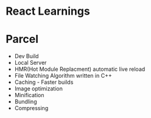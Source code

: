 # React Learnings


# Parcel

- Dev Build
- Local Server
- HMR(Hot Module Replacment) automatic live reload 
- File Watching Algorithm written in C++
- Caching - Faster builds
- Image optimization
- Minification
- Bundling
- Compressing 
